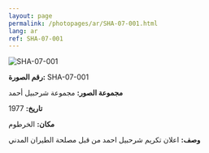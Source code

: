 ```yaml
---
layout: page
permalink: /photopages/ar/SHA-07-001.html
lang: ar
ref: SHA-07-001
---
```


![SHA-07-001](/smallimages/SHA-07-001-600.jpg)

**رقم الصورة:** SHA-07-001

**مجموعة الصور:** مجموعة شرحبيل أحمد

**تاريخ:** 1977

**مكان:** الخرطوم

**وصف:** اعلان تكريم شرحبيل احمد من قبل مصلحة الطيران المدني

